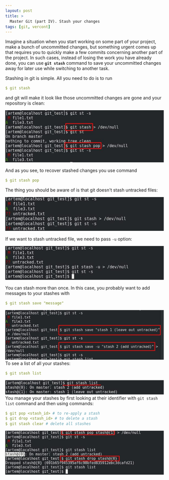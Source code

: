 ```yaml
---
layout: post
title: >
  Master Git (part IV). Stash your changes
tags: [git, vercont]
---
```

Imagine a situation when you start working on some part of your project, make a bunch of uncommitted changes, but something urgent comes up that requires you to quickly make a few commits concerning another part of the project. In such cases, instead of losing the work you have already done, you can use **`git stash`** command to save your uncommitted changes away for later use while switching to another task.

Stashing in git is simple. All you need to do is to run
~~~yml
$ git stash
~~~
and git will make it look like those uncommitted changes are gone and your repository is clean:<!--break-->


![200x200](/public/img/git/git-stash-work.jpg)  

And as you see, to recover stashed changes you use command
~~~yml
$ git stash pop
~~~

The thing you should be aware of is that git doesn't stash untracked files:


![200x200](/public/img/git/git-stash-un1.jpg)


If we want to stash untracked file, we need to pass ```-u``` option:


![200x200](/public/img/git/git-stash-un2.jpg)  

You can stash more than once. In this case, you probably want to add messages to your stashes with
~~~yml
$ git stash save "message"
~~~
![200x200](/public/img/git/git-stash-save.jpg)  
To see a list of all your stashes:
~~~yml
$ git stash list
~~~
![200x200](/public/img/git/git-stash-list.jpg)  
You manage your stashes by first looking at their identifier with  ```git stash list``` command and then using commands:
~~~yml
$ git pop <stash_id> # to re-apply a stash
$ git drop <stash_id> # to delete a stash
$ git stash clear # delete all stashes
~~~
![200x200](/public/img/git/git-stash-manage.jpg)  
